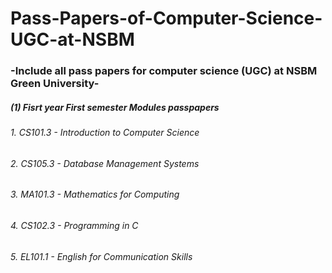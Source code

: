 # Pass-Papers-of-Computer-Science-UGC-at-NSBM
<h3><b>-Include all pass papers for computer science (UGC) at NSBM Green University-</b></h3>

<h5><b>(1) Fisrt year First semester Modules passpapers</b></h5>
<h6>1. CS101.3 - Introduction to Computer Science</h6>
<h6>2. CS105.3 - Database Management Systems</h6>
<h6>3. MA101.3 - Mathematics for Computing</h6>
<h6>4. CS102.3 - Programming in C</h6>
<h6>5. EL101.1 - English for Communication Skills</h6>
